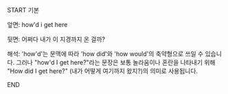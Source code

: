 START
기본

앞면:
how'd i get here


뒷면:
어쩌다 내가 이 지경까지 온 걸까?


해석:
'how'd'는 문맥에 따라 'how did'와 'how would'의 축약형으로 쓰일 수 있습니다. 그러나 "how'd I get here?"라는 문장은 보통 놀라움이나 혼란을 나타내기 위해 "How did I get here?" (내가 어떻게 여기까지 왔지?)의 의미로 사용됩니다.

<!--ID: 1740735827507-->
END